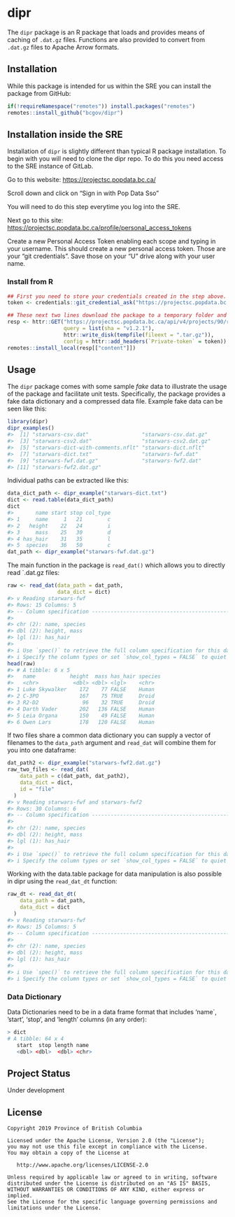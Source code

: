 
<!-- README.md is generated from README.Rmd. Please edit that file -->

# dipr

The `dipr` package is an R package that loads and provides means of
caching of `.dat.gz` files. Functions are also provided to convert from
`.dat.gz` files to Apache Arrow formats.

## Installation

While this package is intended for us within the SRE you can install the
package from GitHub:

``` r
if(!requireNamespace("remotes")) install.packages("remotes")
remotes::install_github("bcgov/dipr")
```

## Installation inside the SRE

Installation of `dipr` is slightly different than typical R package
installation. To begin with you will need to clone the dipr repo. To do
this you need access to the SRE instance of GitLab.

Go to this website: <https://projectsc.popdata.bc.ca/>

Scroll down and click on “Sign in with Pop Data Sso”

You will need to do this step everytime you log into the SRE.

Next go to this site:
<https://projectsc.popdata.bc.ca/profile/personal_access_tokens>

Create a new Personal Access Token enabling each scope and typing in
your username. This should create a new personal access token. Those are
your “git credentials”. Save those on your “U” drive along with your
user name.

### Install from R

``` r
## First you need to store your credentials created in the step above. This is a one time only thing
token <- credentials::git_credential_ask("https://projectsc.popdata.bc.ca")$password

## These next two lines download the package to a temporary folder and install it. 
resp <- httr::GET("https://projectsc.popdata.bc.ca/api/v4/projects/90/repository/archive.tar.gz",
                  query = list(sha = "v1.2.1"),
                  httr::write_disk(tempfile(fileext = ".tar.gz")),
                  config = httr::add_headers(`Private-token` = token))
remotes::install_local(resp[["content"]])
```

## Usage

The `dipr` package comes with some sample *fake* data to illustrate the
usage of the package and facilitate unit tests. Specifically, the
package provides a fake data dictionary and a compressed data file.
Example fake data can be seen like this:

``` r
library(dipr)
dipr_examples()
#>  [1] "starwars-csv.dat"                 "starwars-csv.dat.gz"             
#>  [3] "starwars-csv2.dat"                "starwars-csv2.dat.gz"            
#>  [5] "starwars-dict-with-comments.nflt" "starwars-dict.nflt"              
#>  [7] "starwars-dict.txt"                "starwars-fwf.dat"                
#>  [9] "starwars-fwf.dat.gz"              "starwars-fwf2.dat"               
#> [11] "starwars-fwf2.dat.gz"
```

Individual paths can be extracted like this:

``` r
data_dict_path <- dipr_example("starwars-dict.txt")
dict <- read.table(data_dict_path)
dict
#>       name start stop col_type
#> 1     name     1   21        c
#> 2   height    22   24        i
#> 3     mass    25   30        d
#> 4 has_hair    31   35        l
#> 5  species    36   50        c
dat_path <- dipr_example("starwars-fwf.dat.gz")
```

The main function in the package is `read_dat()` which allows you to
directly read \`.dat.gz files:

``` r
raw <- read_dat(data_path = dat_path,
                data_dict = dict)
#> v Reading starwars-fwf
#> Rows: 15 Columns: 5
#> -- Column specification --------------------------------------------------------
#> 
#> chr (2): name, species
#> dbl (2): height, mass
#> lgl (1): has_hair
#> 
#> i Use `spec()` to retrieve the full column specification for this data.
#> i Specify the column types or set `show_col_types = FALSE` to quiet this message.
head(raw)
#> # A tibble: 6 x 5
#>   name           height  mass has_hair species
#>   <chr>           <dbl> <dbl> <lgl>    <chr>  
#> 1 Luke Skywalker    172    77 FALSE    Human  
#> 2 C-3PO             167    75 TRUE     Droid  
#> 3 R2-D2              96    32 TRUE     Droid  
#> 4 Darth Vader       202   136 FALSE    Human  
#> 5 Leia Organa       150    49 FALSE    Human  
#> 6 Owen Lars         178   120 FALSE    Human
```

If two files share a common data dictionary you can supply a vector of
filenames to the `data_path` argument and `read_dat` will combine them
for you into one dataframe:

``` r
dat_path2 <- dipr_example("starwars-fwf2.dat.gz")
raw_two_files <- read_dat(
    data_path = c(dat_path, dat_path2),
    data_dict = dict,
    id = "file"
  )
#> v Reading starwars-fwf and starwars-fwf2
#> Rows: 30 Columns: 6
#> -- Column specification --------------------------------------------------------
#> 
#> chr (2): name, species
#> dbl (2): height, mass
#> lgl (1): has_hair
#> 
#> i Use `spec()` to retrieve the full column specification for this data.
#> i Specify the column types or set `show_col_types = FALSE` to quiet this message.
```

Working with the data.table package for data manipulation is also
possible in dipr using the `read_dat_dt` function:

``` r
raw_dt <- read_dat_dt(
    data_path = dat_path,
    data_dict = dict
  )
#> v Reading starwars-fwf
#> Rows: 15 Columns: 5
#> -- Column specification --------------------------------------------------------
#> 
#> chr (2): name, species
#> dbl (2): height, mass
#> lgl (1): has_hair
#> 
#> i Use `spec()` to retrieve the full column specification for this data.
#> i Specify the column types or set `show_col_types = FALSE` to quiet this message.
```

### Data Dictionary

Data Dictionaries need to be in a data frame format that includes
‘name\`, ’start’, ‘stop’, and ‘length’ columns (in any order):

``` r
> dict
# A tibble: 64 x 4
   start  stop length name                      
   <dbl> <dbl>  <dbl> <chr>   
```

## Project Status

Under development

## License

    Copyright 2019 Province of British Columbia
    
    Licensed under the Apache License, Version 2.0 (the "License");
    you may not use this file except in compliance with the License.
    You may obtain a copy of the License at 
    
       http://www.apache.org/licenses/LICENSE-2.0
    
    Unless required by applicable law or agreed to in writing, software
    distributed under the License is distributed on an "AS IS" BASIS,
    WITHOUT WARRANTIES OR CONDITIONS OF ANY KIND, either express or implied.
    See the License for the specific language governing permissions and
    limitations under the License.
